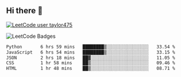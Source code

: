 ## Hi there 👋

[![LeetCode user taylor475](https://img.shields.io/badge/dynamic/json?style=for-the-badge&labelColor=black&color=%23ffa116&label=Solved&query=solvedOverTotal&url=https%3A%2F%2Fleetcode-badge.vercel.app%2Fapi%2Fusers%2Ftaylor475&logo=leetcode&logoColor=yellow)](https://leetcode.com/taylor475/)

<img src="https://leetcode-badge-showcase.vercel.app/api?username=taylor475" alt="LeetCode Badges" />

<!--START_SECTION:waka-->

```txt
Python       6 hrs 59 mins   ████████▒░░░░░░░░░░░░░░░░   33.54 %
JavaScript   6 hrs 54 mins   ████████▒░░░░░░░░░░░░░░░░   33.15 %
JSON         2 hrs 18 mins   ██▓░░░░░░░░░░░░░░░░░░░░░░   11.05 %
CSS          1 hr 58 mins    ██▒░░░░░░░░░░░░░░░░░░░░░░   09.46 %
HTML         1 hr 48 mins    ██▒░░░░░░░░░░░░░░░░░░░░░░   08.71 %
```

<!--END_SECTION:waka-->

<!--
**taylor475/taylor475** is a ✨ _special_ ✨ repository because its `README.md` (this file) appears on your GitHub profile.

Here are some ideas to get you started:

- 🔭 I’m currently working on ...
- 🌱 I’m currently learning ...
- 👯 I’m looking to collaborate on ...
- 🤔 I’m looking for help with ...
- 💬 Ask me about ...
- 📫 How to reach me: ...
- 😄 Pronouns: ...
- ⚡ Fun fact: ...
-->
